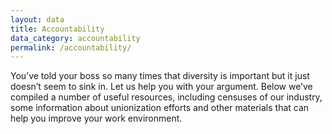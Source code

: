 ```yaml
---
layout: data
title: Accountability
data_category: accountability
permalink: /accountability/
---
```


You’ve told your boss so many times that diversity is important but it just doesn’t seem to sink in. Let us help you with your argument. Below we’ve compiled a number of useful resources, including censuses of our industry, some information about unionization efforts and other materials that can help you improve your work environment.

